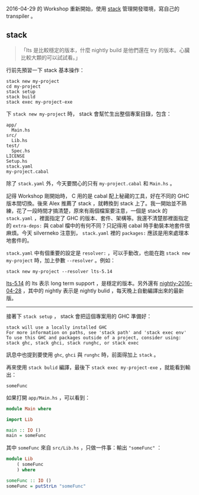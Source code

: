 2016-04-29 的 Workshop 重新開始，使用 [stack][stack] 管理開發環境，寫自己的 transpiler 。

## stack

> 「lts 是比較穩定的版本，什麼 nightly build 是他們還在 try 的版本。心臟比較大顆的可以試試看。」

行前先預習一下 stack 基本操作：

```
stack new my-project
cd my-project
stack setup
stack build
stack exec my-project-exe
```

下 `stack new my-project` 時， stack 會幫忙生出整個專案目錄，包含：

```
app/
  Main.hs
src/
  Lib.hs
test/
  Spec.hs
LICENSE
Setup.hs
stack.yaml
my-project.cabal
```

除了 `stack.yaml` 外，今天要關心的只有 `my-project.cabal` 和 `Main.hs` 。

記得 Workshop 剛開始時， C 用的是 cabal 配上秘藏的工具，好在不同的 GHC 版本間切換。後來 Alex 推薦了 stack ，就轉換到 stack 上了。我一開始並不熟練，花了一段時間才搞清楚，原來有兩個檔案要注意，一個是 stack 的 `stack.yaml` ，裡面指定了 GHC 的版本、套件、架構等。我還不清楚那裡面指定的 `extra-deps:` 與 cabal 檔中的有何不同？只記得用 cabal 時手動裝本地套件很麻煩。今天 silverneko 注意到， `stack.yaml` 裡的 `packages:` 應該是用來處理本地套件的。

[stack]: http://docs.haskellstack.org/en/stable/README/

`stack.yaml` 中有個重要的設定是 `resolver:` ，可以手動改，也能在跑 `stack new my-project` 時，加上參數 `--resolver` 。例如：

```
stack new my-project --resolver lts-5.14
```

[lts-5.14][lts] 的 lts 表示 long term support ，是穩定的版本。另外還有 [nightly-2016-04-28][nightly] ，其中的 nightly 表示是 nightly bulid ，每天晚上自動編譯出來的最新版。

[lts]: https://www.stackage.org/lts-5.14
[nightly]: https://www.stackage.org/nightly-2016-04-28

---

接著下 `stack setup` ， stack 會把這個專案用的 GHC 準備好：

```
stack will use a locally installed GHC
For more information on paths, see 'stack path' and 'stack exec env'
To use this GHC and packages outside of a project, consider using:
stack ghc, stack ghci, stack runghc, or stack exec
```

訊息中也提到要使用 `ghc`, `ghci` 與 `runghc` 時，前面得加上 `stack` 。

再來使用 `stack bulid` 編譯，最後下 `stack exec my-project-exe` ，就能看到輸出：

```
someFunc
```

如果打開 `app/Main.hs` ，可以看到：

```Haskell
module Main where

import Lib

main :: IO ()
main = someFunc
```

其中 `someFunc` 來自 `src/Lib.hs` ，只做一件事：輸出 `"someFunc"` ：

```Haskell
module Lib
    ( someFunc
    ) where

someFunc :: IO ()
someFunc = putStrLn "someFunc"
```
